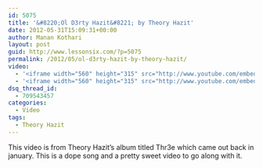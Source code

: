 ```yaml
---
id: 5075
title: '&#8220;Ol D3rty Hazit&#8221; by Theory Hazit'
date: 2012-05-31T15:09:31+00:00
author: Manan Kothari
layout: post
guid: http://www.lessonsix.com/?p=5075
permalink: /2012/05/ol-d3rty-hazit-by-theory-hazit/
video:
  - '<iframe width="560" height="315" src="http://www.youtube.com/embed/xo9Be2VyXpA" frameborder="0" allowfullscreen></iframe>'
  - '<iframe width="560" height="315" src="http://www.youtube.com/embed/xo9Be2VyXpA" frameborder="0" allowfullscreen></iframe>'
dsq_thread_id:
  - 709543457
categories:
  - Video
tags:
  - Theory Hazit
---
```

This video is from Theory Hazit&#8217;s album titled Thr3e which came out back in january. This is a dope song and a pretty sweet video to go along with it.
